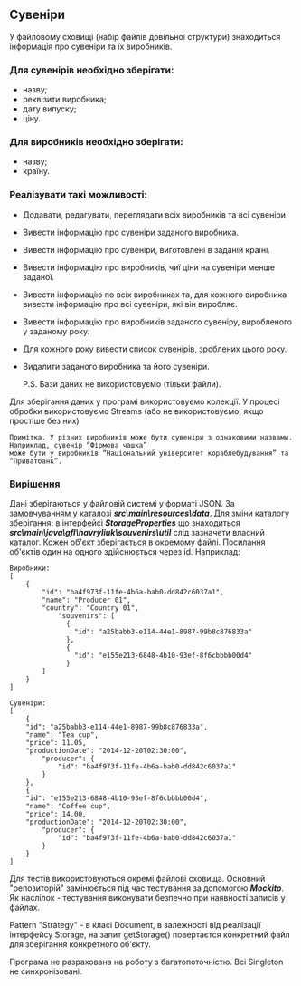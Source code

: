 
## Сувеніри
У файловому сховищі (набір файлів довільної структури) знаходиться
інформація про сувеніри та їх виробників.
### Для сувенірів необхідно зберігати:
- назву;
- реквізити виробника;
- дату випуску;
- ціну.
### Для виробників необхідно зберігати:
- назву;
- країну.
### Реалізувати такі можливості:
- Додавати, редагувати, переглядати всіх виробників та всі сувеніри.
- Вивести інформацію про сувеніри заданого виробника.
- Вивести інформацію про сувеніри, виготовлені в заданій країні.
- Вивести інформацію про виробників, чиї ціни на сувеніри менше заданої.
- Вивести інформацію по всіх виробниках та, для кожного виробника вивести інформацію
про всі сувеніри, які він виробляє.
- Вивести інформацію про виробників заданого сувеніру, виробленого у заданому року.
- Для кожного року вивести список сувенірів, зроблених цього року.
- Видалити заданого виробника та його сувеніри.


    P.S. Бази даних не використовуємо (тільки файли).

Для зберігання даних у програмі використовуємо колекції. У процесі обробки
використовуємо Streams (або не використовуємо, якщо простіше без них)

    Примітка. У різних виробників може бути сувеніри з однаковими назвами. Наприклад, сувенір “Фірмова чашка” 
    може бути у виробників “Національний університет кораблебудування” та “Приватбанк”.




### Вирішення
Дані зберігаються у файловій системі у форматі JSON. За замовчуванням у каталозі ***src\main\resources\data***. 
Для зміни каталогу зберігання: в інтерфейсі ***StorageProperties***  що знаходиться 
***src\main\java\gfl\havryliuk\souvenirs\util*** слід зазначети власний каталог.
Кожен об'єкт зберігається в окремому файлі. Посилання об'єктів один на одного здійснюється через id. Наприклад:
    
    Виробники:
    [
        {
            "id": "ba4f973f-11fe-4b6a-bab0-dd842c6037a1",
            "name": "Producer 01",
            "country": "Country 01",
                "souvenirs": [
                  {
                    "id": "a25babb3-e114-44e1-8987-99b8c876833a"
                  },
                  {
                    "id": "e155e213-6848-4b10-93ef-8f6cbbbb00d4"
                  }
            ]
        }
    ]

    Сувеніри:
    [
        {
        "id": "a25babb3-e114-44e1-8987-99b8c876833a",
        "name": "Tea cup",
        "price": 11.05,
        "productionDate": "2014-12-20T02:30:00",
            "producer": {
                "id": "ba4f973f-11fe-4b6a-bab0-dd842c6037a1"
            }
        },
        {
        "id": "e155e213-6848-4b10-93ef-8f6cbbbb00d4",
        "name": "Coffee cup",
        "price": 14.00,
        "productionDate": "2014-12-20T02:30:00",
            "producer": {
                "id": "ba4f973f-11fe-4b6a-bab0-dd842c6037a1"
            }
        }
    ]

Для тестів використовуються окремі файлові сховища. Основний "репозиторій" замінюється під час тестування за допомогою
***Mockito***. Як наслілок - тестування виконувати безпечно при наявності записів у файлах.


Pattern "Strategy" - в класі Document<T>, в залежності від реалізації інтерфейсу Storage, на запит getStorage()
повертаєтся конкретний файл для зберігання конкретного об'єкту.


Програма не разрахована на роботу з багатопоточністю. Всі Singleton не синхронізовані. 


